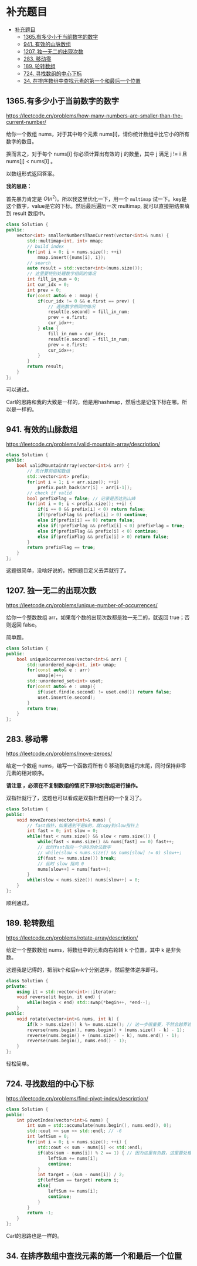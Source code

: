 # 补充题目

- [补充题目](#补充题目)
  - [1365.有多少小于当前数字的数字](#1365有多少小于当前数字的数字)
  - [941. 有效的山脉数组](#941-有效的山脉数组)
  - [1207. 独一无二的出现次数](#1207-独一无二的出现次数)
  - [283. 移动零](#283-移动零)
  - [189. 轮转数组](#189-轮转数组)
  - [724. 寻找数组的中心下标](#724-寻找数组的中心下标)
  - [34. 在排序数组中查找元素的第一个和最后一个位置](#34-在排序数组中查找元素的第一个和最后一个位置)


## 1365.有多少小于当前数字的数字

https://leetcode.cn/problems/how-many-numbers-are-smaller-than-the-current-number/

给你一个数组 nums，对于其中每个元素 nums[i]，请你统计数组中比它小的所有数字的数目。

换而言之，对于每个 nums[i] 你必须计算出有效的 j 的数量，其中 j 满足 j != i 且 nums[j] < nums[i] 。

以数组形式返回答案。

**我的思路：**

首先暴力肯定是 $O(n^2)$。所以我这里优化一下，用一个 `multimap` 试一下。key是这个数字，value是它的下标。然后最后遍历一次 multimap, 就可以直接把结果填到 result 数组中。

```cpp
class Solution {
public:
    vector<int> smallerNumbersThanCurrent(vector<int>& nums) {
        std::multimap<int, int> mmap;
        // build index
        for(int i = 0; i < nums.size(); ++i)
            mmap.insert({nums[i], i});
        // search
        auto result = std::vector<int>(nums.size());
        // 这里要特别处理数字相同的情况
        int fill_in_num = 0;
        int cur_idx = 0;
        int prev = 0;
        for(const auto& e : mmap) {
            if(cur_idx != 0 && e.first == prev) {
                // 遇到数字相同的情况
                result[e.second] = fill_in_num;
                prev = e.first;
                cur_idx++;
            } else {
                fill_in_num = cur_idx;
                result[e.second] = fill_in_num;
                prev = e.first;
                cur_idx++;
            }
        }
        return result;
    }
};
```

可以通过。

Carl的思路和我的大致是一样的，他是用hashmap，然后也是记住下标在哪。所以是一样的。

## 941. 有效的山脉数组

https://leetcode.cn/problems/valid-mountain-array/description/

```cpp
class Solution {
public:
    bool validMountainArray(vector<int>& arr) {
        // 先计算前缀和数组
        std::vector<int> prefix;
        for(int i = 1; i < arr.size(); ++i) 
            prefix.push_back(arr[i] - arr[i-1]);
        // check if valid
        bool prefixFlag = false; // 记录是否达到山峰
        for(int i = 0; i < prefix.size(); ++i) {
            if(i == 0 && prefix[i] < 0) return false;
            if(!prefixFlag && prefix[i] > 0) continue;
            else if(prefix[i] == 0) return false;
            else if(!prefixFlag && prefix[i] < 0) prefixFlag = true;
            else if(prefixFlag && prefix[i] < 0) continue;
            else if(prefixFlag && prefix[i] > 0) return false;
        }
        return prefixFlag == true;
    }
};
```

这题很简单，没啥好说的，按照题目定义去弄就行了。

## 1207. 独一无二的出现次数

https://leetcode.cn/problems/unique-number-of-occurrences/

给你一个整数数组 arr，如果每个数的出现次数都是独一无二的，就返回 true；否则返回 false。

简单题。

```cpp
class Solution {
public:
    bool uniqueOccurrences(vector<int>& arr) {
        std::unordered_map<int, int> umap;
        for(const auto& e : arr)
            umap[e]++;
        std::unordered_set<int> uset;
        for(const auto& e : umap){
            if(uset.find(e.second) != uset.end()) return false;
            uset.insert(e.second);
        }
        return true;
    }
};
```

## 283. 移动零

https://leetcode.cn/problems/move-zeroes/

给定一个数组 nums，编写一个函数将所有 0 移动到数组的末尾，同时保持非零元素的相对顺序。

**请注意 ，必须在不复制数组的情况下原地对数组进行操作。**

双指针就行了，这题也可以看成是双指针题目的一个复习了。

```cpp
class Solution {
public:
    void moveZeroes(vector<int>& nums) {
        // fast指针，如果遇到不是0的，就copy到slow指针上
        int fast = 0; int slow = 0;
        while(fast < nums.size() && slow < nums.size()) {
            while(fast < nums.size() && nums[fast] == 0) fast++;
            // 此时fast指向一个非0的合法数字
            // while(slow < nums.size() && nums[slow] != 0) slow++;
            if(fast >= nums.size()) break;
            // 此时 slow 指向 0
            nums[slow++] = nums[fast++];
        }
        while(slow < nums.size()) nums[slow++] = 0;
    }
};
```

顺利通过。

## 189. 轮转数组

https://leetcode.cn/problems/rotate-array/description/

给定一个整数数组 nums，将数组中的元素向右轮转 k 个位置，其中 k 是非负数。

这题我是记得的，把前k个和后n-k个分别逆序，然后整体逆序即可。

```cpp
class Solution {
private:
    using it = std::vector<int>::iterator;
    void reverse(it begin, it end) {
        while(begin < end) std::swap(*begin++, *end--);
    }
public:
    void rotate(vector<int>& nums, int k) {
        if(k > nums.size()) k %= nums.size(); // 这一步很重要，不然会越界访问
        reverse(nums.begin(), nums.begin() + (nums.size() - k) - 1);
        reverse(nums.begin() + (nums.size() - k), nums.end() - 1);
        reverse(nums.begin(), nums.end() - 1);
    }
};
```

轻松简单。

## 724. 寻找数组的中心下标

https://leetcode.cn/problems/find-pivot-index/description/

```cpp
class Solution {
public:
    int pivotIndex(vector<int>& nums) {
        int sum = std::accumulate(nums.begin(), nums.end(), 0);
        std::cout << sum << std::endl; // -6
        int leftSum = 0;
        for(int i = 0; i < nums.size(); ++i) {
            std::cout << sum - nums[i] << std::endl;
            if(abs(sum - nums[i]) % 2 == 1) { // 因为这里有负数，这里要处理一下
                leftSum += nums[i];
                continue;
            }
            int target = (sum - nums[i]) / 2;
            if(leftSum == target) return i;
            else{
                leftSum += nums[i];
                continue;      
            }
        }
        return -1;
    }
};
```

Carl的思路也是一样的。

## 34. 在排序数组中查找元素的第一个和最后一个位置


